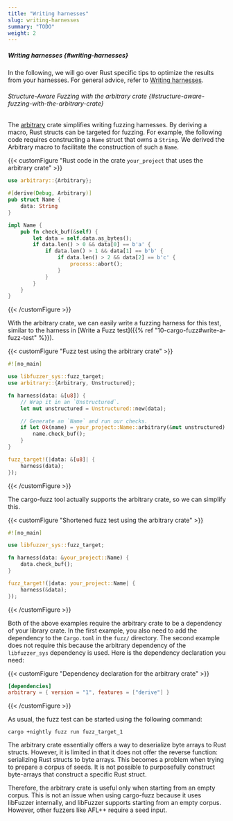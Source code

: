 ```yaml
---
title: "Writing harnesses"
slug: writing-harnesses
summary: "TODO"
weight: 2
---
```





##### Writing harnesses {#writing-harnesses}

In the following, we will go over Rust specific tips to optimize the results from your harnesses. For general advice, refer to [Writing harnesses](#writing-harnesses).

###### Structure-Aware Fuzzing with the arbitrary crate {#structure-aware-fuzzing-with-the-arbitrary-crate}

The [arbitrary](https://github.com/rust-fuzz/arbitrary) crate simplifies writing fuzzing harnesses. By deriving a macro, Rust structs can be targeted for fuzzing. For example, the following code requires constructing a `Name` struct that owns a `String`. We derived the Arbitrary macro to facilitate the construction of such a `Name`.

{{< customFigure "Rust code in the crate `your_project` that uses the arbitrary crate" >}}
```Rust
use arbitrary::{Arbitrary};

#[derive(Debug, Arbitrary)]
pub struct Name {
    data: String
}

impl Name {
    pub fn check_buf(&self) {
        let data = self.data.as_bytes();
        if data.len() > 0 && data[0] == b'a' {
            if data.len() > 1 && data[1] == b'b' {
                if data.len() > 2 && data[2] == b'c' {
                    process::abort();
                }
            }
        }
    }
}
```
{{< /customFigure >}}

With the arbitrary crate, we can easily write a fuzzing harness for this test, similar to the harness in [Write a Fuzz test]({{% ref "10-cargo-fuzz#write-a-fuzz-test" %}}).


{{< customFigure "Fuzz test using the arbitrary crate" >}}
```Rust
#![no_main]

use libfuzzer_sys::fuzz_target;
use arbitrary::{Arbitrary, Unstructured};

fn harness(data: &[u8]) {
    // Wrap it in an `Unstructured`.
    let mut unstructured = Unstructured::new(data);

    // Generate an `Name` and run our checks.
    if let Ok(name) = your_project::Name::arbitrary(&mut unstructured) {
        name.check_buf();
    }
}

fuzz_target!(|data: &[u8]| {
    harness(data);
});
```
{{< /customFigure >}}

The cargo-fuzz tool actually supports the arbitrary crate, so we can simplify this.

{{< customFigure "Shortened fuzz test using the arbitrary crate" >}}
```Rust
#![no_main]

use libfuzzer_sys::fuzz_target;

fn harness(data: &your_project::Name) {
    data.check_buf();
}

fuzz_target!(|data: your_project::Name| {
    harness(&data);
});
```
{{< /customFigure >}}

Both of the above examples require the arbitrary crate to be a dependency of your library crate. In the first example, you also need to add the dependency to the `Cargo.toml` in the `fuzz/` directory. The second example does not require this because the arbitrary dependency of the `libfuzzer_sys` dependency is used. Here is the dependency declaration you need:




{{< customFigure "Dependency declaration for the arbitrary crate" >}}
```toml
[dependencies]
arbitrary = { version = "1", features = ["derive"] }
```
{{< /customFigure >}}

As usual, the fuzz test can be started using the following command:


```shell
cargo +nightly fuzz run fuzz_target_1 
```


The arbitrary crate essentially offers a way to deserialize byte arrays to Rust structs. However, it is limited in that it does not offer the reverse function: serializing Rust structs to byte arrays. This becomes a problem when trying to prepare a corpus of seeds. It is not possible to purposefully construct byte-arrays that construct a specific Rust struct.

Therefore, the arbitrary crate is useful only when starting from an empty corpus. This is not an issue when using cargo-fuzz because it uses libFuzzer internally, and libFuzzer supports starting from an empty corpus. However, other fuzzers like AFL++ require a seed input.


